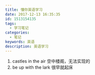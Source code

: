 ```yaml
---
title: 懂你英语学习
date: 2017-12-13 16:35:35
id: 1513154135
tags:
  - 学习笔记
categories:
  - 笔记
keywords: 英语
description: 英语学习
---
```


1. castles in the air 空中楼阁，无法实现的
2. be up with the lark  很早就起床
